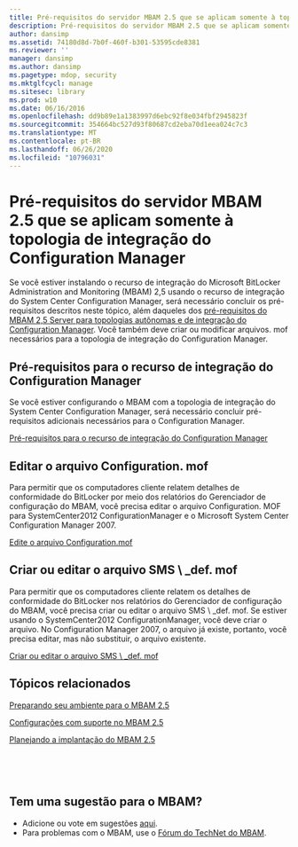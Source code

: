 ```yaml
---
title: Pré-requisitos do servidor MBAM 2.5 que se aplicam somente à topologia de integração do Configuration Manager
description: Pré-requisitos do servidor MBAM 2.5 que se aplicam somente à topologia de integração do Configuration Manager
author: dansimp
ms.assetid: 74180d8d-7b0f-460f-b301-53595cde8381
ms.reviewer: ''
manager: dansimp
ms.author: dansimp
ms.pagetype: mdop, security
ms.mktglfcycl: manage
ms.sitesec: library
ms.prod: w10
ms.date: 06/16/2016
ms.openlocfilehash: dd9b89e1a1383997d6ebc92f8e034fbf2945823f
ms.sourcegitcommit: 354664bc527d93f80687cd2eba70d1eea024c7c3
ms.translationtype: MT
ms.contentlocale: pt-BR
ms.lasthandoff: 06/26/2020
ms.locfileid: "10796031"
---
```

# Pré-requisitos do servidor MBAM 2.5 que se aplicam somente à topologia de integração do Configuration Manager


Se você estiver instalando o recurso de integração do Microsoft BitLocker Administration and Monitoring (MBAM) 2,5 usando o recurso de integração do System Center Configuration Manager, será necessário concluir os pré-requisitos descritos neste tópico, além daqueles dos [pré-requisitos do MBAM 2,5 Server para topologias autônomas e de integração do Configuration Manager](mbam-25-server-prerequisites-for-stand-alone-and-configuration-manager-integration-topologies.md). Você também deve criar ou modificar arquivos. mof necessários para a topologia de integração do Configuration Manager.

## Pré-requisitos para o recurso de integração do Configuration Manager


Se você estiver configurando o MBAM com a topologia de integração do System Center Configuration Manager, será necessário concluir pré-requisitos adicionais necessários para o Configuration Manager.

[Pré-requisitos para o recurso de integração do Configuration Manager](prerequisites-for-the-configuration-manager-integration-feature.md)

## Editar o arquivo Configuration. mof


Para permitir que os computadores cliente relatem detalhes de conformidade do BitLocker por meio dos relatórios do Gerenciador de configuração do MBAM, você precisa editar o arquivo Configuration. MOF para SystemCenter2012 ConfigurationManager e o Microsoft System Center Configuration Manager 2007.

[Edite o arquivo Configuration.mof](edit-the-configurationmof-file-mbam-25.md)

## <a href="" id="create-or-edit-the-sms-def-mof-file"></a>Criar ou editar o arquivo SMS \ _def. mof


Para permitir que os computadores cliente relatem os detalhes de conformidade do BitLocker nos relatórios do Gerenciador de configuração do MBAM, você precisa criar ou editar o arquivo SMS \ _def. mof. Se estiver usando o SystemCenter2012 ConfigurationManager, você deve criar o arquivo. No Configuration Manager 2007, o arquivo já existe, portanto, você precisa editar, mas não substituir, o arquivo existente.

[Criar ou editar o arquivo SMS \ _def. mof](create-or-edit-the-sms-defmof-file-mbam-25.md)


## Tópicos relacionados


[Preparando seu ambiente para o MBAM 2.5](preparing-your-environment-for-mbam-25.md)

[Configurações com suporte no MBAM 2.5](mbam-25-supported-configurations.md)

[Planejando a implantação do MBAM 2.5](planning-to-deploy-mbam-25.md)

 

 
## Tem uma sugestão para o MBAM?
- Adicione ou vote em sugestões [aqui](http://mbam.uservoice.com/forums/268571-microsoft-bitlocker-administration-and-monitoring). 
- Para problemas com o MBAM, use o [Fórum do TechNet do MBAM](https://social.technet.microsoft.com/Forums/home?forum=mdopmbam).




